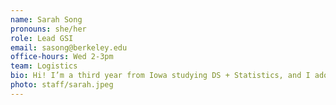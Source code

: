 ```yaml
---
name: Sarah Song
pronouns: she/her
role: Lead GSI
email: sasong@berkeley.edu
office-hours: Wed 2-3pm
team: Logistics
bio: Hi! I’m a third year from Iowa studying DS + Statistics, and I adore cats, eating, and romping around town 🤩
photo: staff/sarah.jpeg
---
```

